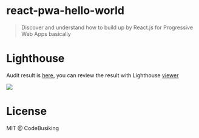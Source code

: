 # react-pwa-hello-world

> Discover and understand how to build up by React.js for Progressive Web Apps basically

# Lighthouse

Audit result is [here](https://goo.gl/2ur4rl), you can review the result with Lighthouse [viewer](https://googlechrome.github.io/lighthouse/viewer/)

![](https://cloud.githubusercontent.com/assets/124117/23504407/ac4b1812-ff82-11e6-9beb-4a6b96c0a2d2.png)

# License

MIT @ CodeBusiking